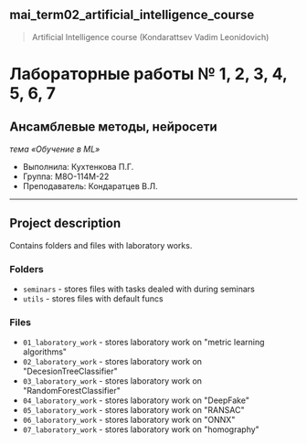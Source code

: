 ## mai_term02_artificial_intelligence_course
> Artificial Intelligence course (Kondarattsev Vadim Leonidovich)


# Лабораторные работы № 1, 2, 3, 4, 5, 6, 7

## Ансамблевые методы, нейросети
*тема «Обучение в ML»*

* Выполнила: Кухтенкова П.Г.
* Группа: M8O-114M-22
* Преподаватель: Кондаратцев В.Л.

---

## Project description

Contains folders and files with laboratory works.


### Folders

* `seminars` - stores files with tasks dealed with during seminars
* `utils` - stores files with default funcs


### Files
* `01_laboratory_work` - stores laboratory work on "metric learning algorithms" 
* `02_laboratory_work` - stores laboratory work on "DecesionTreeClassifier" 
* `03_laboratory_work` - stores laboratory work on "RandomForestClassifier"
* `04_laboratory_work` - stores laboratory work on "DeepFake"
* `05_laboratory_work` - stores laboratory work on "RANSAC"
* `06_laboratory_work` - stores laboratory work on "ONNX"
* `07_laboratory_work` - stores laboratory work on "homography"
